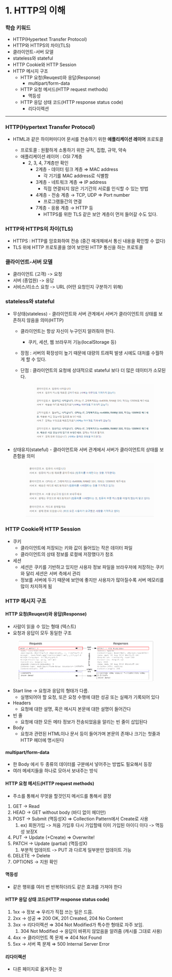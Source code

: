 # 1. HTTP의 이해

### 학습 키워드

* HTTP(Hypertext Transfer Protocol)
* HTTP와 HTTPS의 차이(TLS)
* 클라이언트-서버 모델
* stateless와 stateful
* HTTP Cookie와 HTTP Session
* HTTP 메시지 구조
  * HTTP 요청(Reuqest)와 응답(Response)
    * multipart/form-data
  * HTTP 요청 메서드(HTTP request methods)
    * 멱등성
  * HTTP 응답 상태 코드(HTTP response status code)
    * 리다이렉션



***



### HTTP(Hypertext Transfer Protocol)

*   HTML과 같은 하이퍼미디어 문서를 전송하기 위한 **애플리케이션 레이어** 프로토콜

    * 프로토콜 : 원활하게 소통하기 위한 규칙, 집합, 규약, 약속
    * 애플리케이션 레이어 : OSI 7계층
      * 2, 3, 4, 7계층만 확인
        * 2계층 - 데이터 링크 계층 ⇒ MAC address
          * 각 기기를 MAC address로 식별함
        * 3계층 - 네트워크 계층 ⇒ IP address
          * 직접 연결되지 않은 기기간의 서로를 인식할 수 있는 방법
        * 4계층 - 전송 계층 → TCP, UDP ⇒ Port number
          * 프로그램들간의 연결
        * 7계층 - 응용 계층 → HTTP 등
          * HTTPS를 위한 TLS 같은 보안 계층이 먼저 들어갈 수도 있다.



### HTTP와 HTTPS의 차이(TLS)

* HTTPS : HTTP를 암호화하여 전송 (중간  매개체에서 통신 내용을 확인할 수 없다)
* TLS 위에 HTTP 프로토콜을 얹어 보안된 HTTP 통신을 하는 프로토콜



### 클라이언트-서버 모델

* 클라이언트 (고객) -> 요청
* 서버 (종업원) -> 응답
* 서비스/리소스 요청 -> URL (어떤  요청인지 구분하기 위해)



### stateless와 stateful

* 무상태(stateless) - 클라이언트와 서버 관계에서 서버가 클라이언트의 상태를 보존하지 않음을 의미(HTTP)&#x20;
  * 클라이언트는 항상 자신이 누구인지 알려줘야 한다.
    * 쿠키, 세션, 웹 브라우저 기능(localStorage 등)
  * 장점 : 서버의 확장성이 높기 때문에 대량의 트래픽 발생 시에도 대처를 수월하게 할 수 있다.
  *   단점 : 클라이언트의 요청에 상대적으로 stateful 보다 더 많은 데이터가 소모된다.

      <figure><img src="../.gitbook/assets/image (2).png" alt=""><figcaption></figcaption></figure>
*   상태유지(stateful) - 클라이언트와 서버 관계에서 서버가 클라이언트의 상태를 보존함을 의미



    <figure><img src="../.gitbook/assets/image.png" alt=""><figcaption></figcaption></figure>



### HTTP Cookie와 HTTP Session

* 쿠키
  * 클라이언트에 저장되는 키와 값이 들어있는 작은 데이터 파일
  * 클라이언트의 상태 정보를 로컬에 저장했다가 참조
* 세션
  * 세션은 쿠키를 기반하고 있지만 사용자 정보 파일을 브라우저에 저장하는 쿠키와 달리 세션은 서버 측에서 관리
  * 정보를 서버에 두기 때문에 보안에 좋지만 사용자가 많아질수록 서버 메모리를 많이 차지하게 됨



### HTTP 메시지 구조

#### HTTP 요청(Reuqest)와 응답(Response)

* 사람이 읽을 수 있는 형태 (텍스트)
* 요청과 응답이 모두 동일한 구조

<figure><img src="../.gitbook/assets/image (1).png" alt=""><figcaption></figcaption></figure>

* Start line → 요청과 응답의 형태가 다름.
  * 실행되어야 할 요청, 또은 요청 수행에 대한 성공 또는 실패가 기록되어 있다
* Headers
  * 요청에 대한 설명, 혹은 메시지 본문에 대한 설명이 들어간다
* 빈 줄
  * 요청에 대한 모든 메타 정보가 전송되었음을 알리는 빈 줄이 삽입된다
* Body
  * 요청과 관련된 HTML이나 문서 등이 들어가며 본문의 존재나 크기는 첫줄과 HTTP 헤더에 명시된다

#### multipart/form-data

* 한 Body 에서 두 종류의 데이터를 구분에서 넣어주는 방법도 필요해서 등장
* 여러 메세지들을 하나로 모아서 보내주는 방식



#### HTTP 요청 메서드(HTTP request methods)

* 주소를 통해서 무엇을 할것인지 메서드를 통해서 결정

1. GET → Read
2. HEAD → GET without body (바디  없이 헤더만)
3. POST → Submit (멱등성X) ⇒ Collection Pattern에서 Create로 사용
   1. ex) 회원가입 -> 처음 가입후 다시 가입할때 이미 가입된 아이디  이다 -> 멱등성 보장X
4. PUT → Update (+Create) ⇒ Overwrite!
5. PATCH → Update (partial) (멱등성X)
   1. 부분적 업데이트 -> PUT 과 다르게 일부분만 업데이트 가능
6. DELETE → Delete
7. OPTIONS → 지원 확인

#### 멱등성&#x20;

* 같은 행위를 여러 번 반복하더라도 같은 효과를 가져야 한다



#### HTTP 응답 상태 코드(HTTP response status code)

1. 1xx → 정보 ⇒ 우리가 직접 쓰는 일은 드믐.
2. 2xx → 성공 ⇒ 200 OK, 201 Created, 204 No Content
3. 3xx → 리다이렉션 ⇒ 304 Not Modified가 특수한 형태로 자주 보임.
   1. 304 Not Modified -> 응답이 바뀌지 않았음을 알려줌 (캐시를  그대로 사용)
4. 4xx → 클라이언트 쪽 문제 ⇒ 404 Not Found
5. 5xx → 서버 쪽 문제 ⇒ 500 Internal Server Error

#### 리다이렉션

* 다른 페이지로 옮겨주는 것

